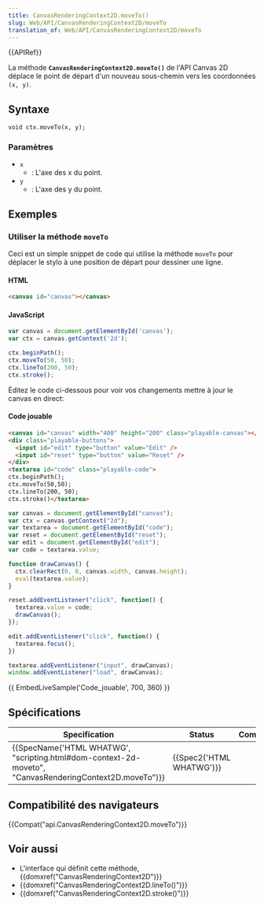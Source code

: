```yaml
---
title: CanvasRenderingContext2D.moveTo()
slug: Web/API/CanvasRenderingContext2D/moveTo
translation_of: Web/API/CanvasRenderingContext2D/moveTo
---
```

{{APIRef}}

La méthode **`CanvasRenderingContext2D.moveTo()`** de l'API Canvas 2D déplace le point de départ d'un nouveau sous-chemin vers les coordonnées `(x, y)`.

## Syntaxe

    void ctx.moveTo(x, y);

### Paramètres

- `x`
  - : L'axe des x du point.
- `y`
  - : L'axe des y du point.

## Exemples

### Utiliser la méthode `moveTo`

Ceci est un simple snippet de code qui utilise la méthode `moveTo` pour déplacer le stylo à une position de départ pour dessiner une ligne.

#### HTML

```html
<canvas id="canvas"></canvas>
```

#### JavaScript

```js
var canvas = document.getElementById('canvas');
var ctx = canvas.getContext('2d');

ctx.beginPath();
ctx.moveTo(50, 50);
ctx.lineTo(200, 50);
ctx.stroke();
```

Éditez le code ci-dessous pour voir vos changements mettre à jour le canvas en direct:

#### Code jouable

```html hidden
<canvas id="canvas" width="400" height="200" class="playable-canvas"></canvas>
<div class="playable-buttons">
  <input id="edit" type="button" value="Edit" />
  <input id="reset" type="button" value="Reset" />
</div>
<textarea id="code" class="playable-code">
ctx.beginPath();
ctx.moveTo(50,50);
ctx.lineTo(200, 50);
ctx.stroke()</textarea>
```

```js hidden
var canvas = document.getElementById("canvas");
var ctx = canvas.getContext("2d");
var textarea = document.getElementById("code");
var reset = document.getElementById("reset");
var edit = document.getElementById("edit");
var code = textarea.value;

function drawCanvas() {
  ctx.clearRect(0, 0, canvas.width, canvas.height);
  eval(textarea.value);
}

reset.addEventListener("click", function() {
  textarea.value = code;
  drawCanvas();
});

edit.addEventListener("click", function() {
  textarea.focus();
})

textarea.addEventListener("input", drawCanvas);
window.addEventListener("load", drawCanvas);
```

{{ EmbedLiveSample('Code_jouable', 700, 360) }}

## Spécifications

| Specification                                                                                                                            | Status                           | Comment |
| ---------------------------------------------------------------------------------------------------------------------------------------- | -------------------------------- | ------- |
| {{SpecName('HTML WHATWG', "scripting.html#dom-context-2d-moveto", "CanvasRenderingContext2D.moveTo")}} | {{Spec2('HTML WHATWG')}} |         |

## Compatibilité des navigateurs

{{Compat("api.CanvasRenderingContext2D.moveTo")}}

## Voir aussi

- L'interface qui définit cette méthode, {{domxref("CanvasRenderingContext2D")}}
- {{domxref("CanvasRenderingContext2D.lineTo()")}}
- {{domxref("CanvasRenderingContext2D.stroke()")}}
